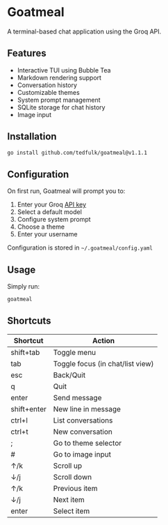 
# Goatmeal

A terminal-based chat application using the Groq API.

## Features

- Interactive TUI using Bubble Tea
- Markdown rendering support
- Conversation history
- Customizable themes
- System prompt management
- SQLite storage for chat history
- Image input

## Installation

```bash
go install github.com/tedfulk/goatmeal@v1.1.1
```

## Configuration

On first run, Goatmeal will prompt you to:

1. Enter your Groq [API key](https://console.groq.com/keys)
2. Select a default model
3. Configure system prompt
4. Choose a theme
5. Enter your username

Configuration is stored in `~/.goatmeal/config.yaml`

## Usage

Simply run:

```bash
goatmeal
```

## Shortcuts

| Shortcut | Action |
| --- | --- |
| shift+tab | Toggle menu |
| tab | Toggle focus (in chat/list view) |
| esc | Back/Quit |
| q | Quit |
| enter | Send message |
| shift+enter | New line in message |
| ctrl+l | List conversations |
| ctrl+t | New conversation |
| ; | Go to theme selector |
| # | Go to image input |
| ↑/k | Scroll up |
| ↓/j | Scroll down |
| ↑/k | Previous item |
| ↓/j | Next item |
| enter | Select item |
